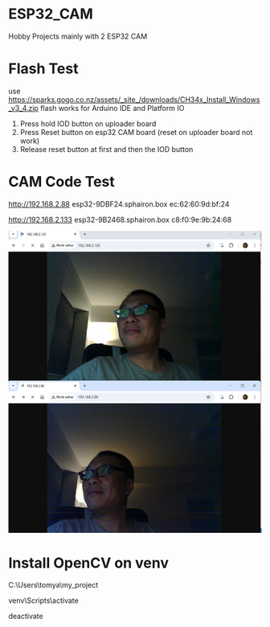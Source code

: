 # ESP32_CAM
Hobby Projects mainly with 2 ESP32 CAM

# Flash Test
use https://sparks.gogo.co.nz/assets/_site_/downloads/CH34x_Install_Windows_v3_4.zip flash works for Arduino IDE and Platform IO

1. Press hold IOD button on uploader board
2. Press Reset button on  esp32 CAM board (reset on uploader board not work)
3. Release reset button at first and then the IOD button 

# CAM Code Test

http://192.168.2.88
esp32-9DBF24.sphairon.box
ec:62:60:9d:bf:24

http://192.168.2.133
esp32-9B2468.sphairon.box
c8:f0:9e:9b:24:68


![alt text](image.png)

# Install OpenCV on venv

C:\Users\tomya\my_project

venv\Scripts\activate

deactivate
